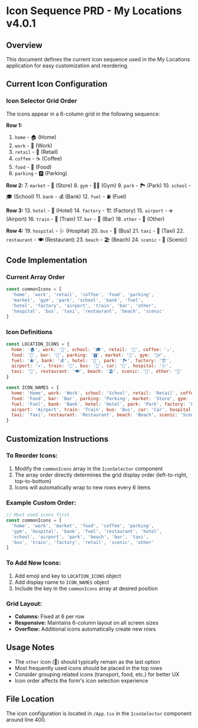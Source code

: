 # Icon Sequence PRD - My Locations v4.0.1

## Overview
This document defines the current icon sequence used in the My Locations application for easy customization and reordering.

## Current Icon Configuration

### Icon Selector Grid Order
The icons appear in a 6-column grid in the following sequence:

**Row 1:**
1. `home` - 🏠 (Home)
2. `work` - 🏢 (Work) 
3. `retail` - 🛒 (Retail)
4. `coffee` - ☕ (Coffee)
5. `food` - 🍔 (Food)
6. `parking` - 🅿️ (Parking)

**Row 2:**
7. `market` - 🏪 (Store)
8. `gym` - 🏋️‍♂️ (Gym)
9. `park` - 🏞️ (Park)
10. `school` - 🎓 (School)
11. `bank` - 💰 (Bank)
12. `fuel` - ⛽ (Fuel)

**Row 3:**
13. `hotel` - 🏨 (Hotel)
14. `factory` - 🏗️ (Factory)
15. `airport` - ✈️ (Airport)
16. `train` - 🚊 (Train)
17. `bar` - 🍻 (Bar)
18. `other` - 📍 (Other)

**Row 4:**
19. `hospital` - 🩺 (Hospital)
20. `bus` - 🚌 (Bus)
21. `taxi` - 🚕 (Taxi)
22. `restaurant` - 🍽️ (Restaurant)
23. `beach` - 🏖️ (Beach)
24. `scenic` - 🌾 (Scenic)

## Code Implementation

### Current Array Order
```javascript
const commonIcons = [
  'home', 'work', 'retail', 'coffee', 'food', 'parking',
  'market', 'gym', 'park', 'school', 'bank', 'fuel', 
  'hotel', 'factory', 'airport', 'train', 'bar', 'other',
  'hospital', 'bus', 'taxi', 'restaurant', 'beach', 'scenic'
]
```

### Icon Definitions
```javascript
const LOCATION_ICONS = {
  home: '🏠', work: '🏢', school: '🎓', retail: '🛒', coffee: '☕',
  food: '🍔', bar: '🍻', parking: '🅿️', market: '🏪', gym: '🏋️‍♂️',
  fuel: '⛽', bank: '💰', hotel: '🏨', park: '🏞️', factory: '🏗️',
  airport: '✈️', train: '🚊', bus: '🚌', car: '🚗', hospital: '🩺',
  taxi: '🚕', restaurant: '🍽️', beach: '🏖️', scenic: '🌾', other: '📍'
}

const ICON_NAMES = {
  home: 'Home', work: 'Work', school: 'School', retail: 'Retail', coffee: 'Coffee',
  food: 'Food', bar: 'Bar', parking: 'Parking', market: 'Store', gym: 'Gym',
  fuel: 'Fuel', bank: 'Bank', hotel: 'Hotel', park: 'Park', factory: 'Factory',
  airport: 'Airport', train: 'Train', bus: 'Bus', car: 'Car', hospital: 'Hospital',
  taxi: 'Taxi', restaurant: 'Restaurant', beach: 'Beach', scenic: 'Scenic', other: 'Other'
}
```

## Customization Instructions

### To Reorder Icons:
1. Modify the `commonIcons` array in the `IconSelector` component
2. The array order directly determines the grid display order (left-to-right, top-to-bottom)
3. Icons will automatically wrap to new rows every 6 items

### Example Custom Order:
```javascript
// Most used icons first
const commonIcons = [
  'home', 'work', 'market', 'food', 'coffee', 'parking',
  'gym', 'hospital', 'bank', 'fuel', 'restaurant', 'hotel',
  'school', 'airport', 'park', 'beach', 'bar', 'taxi',
  'bus', 'train', 'factory', 'retail', 'scenic', 'other'
]
```

### To Add New Icons:
1. Add emoji and key to `LOCATION_ICONS` object
2. Add display name to `ICON_NAMES` object  
3. Include the key in the `commonIcons` array at desired position

### Grid Layout:
- **Columns:** Fixed at 6 per row
- **Responsive:** Maintains 6-column layout on all screen sizes
- **Overflow:** Additional icons automatically create new rows

## Usage Notes
- The `other` icon (📍) should typically remain as the last option
- Most frequently used icons should be placed in the top rows
- Consider grouping related icons (transport, food, etc.) for better UX
- Icon order affects the form's icon selection experience

## File Location
The icon configuration is located in `/App.tsx` in the `IconSelector` component around line 400.
